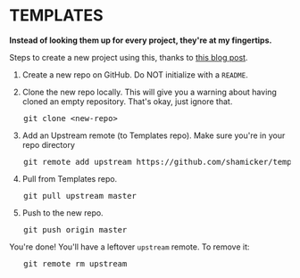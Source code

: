 # TEMPLATES

__Instead of looking them up for every project, they're at my fingertips.__

Steps to create a new project using this, thanks to [this blog post](http://www.tilcode.com/fork-your-own-repo-on-github/).

1. Create a new repo on GitHub. Do NOT initialize with a `README`.

2. Clone the new repo locally. This will give you a warning about having cloned an empty repository. That's okay, just ignore that.
<pre>   git clone &lt;new-repo&gt;</pre>

3. Add an Upstream remote (to Templates repo). Make sure you're in your repo directory
<pre>   git remote add upstream https://github.com/shamicker/templates.git</pre>

4. Pull from Templates repo.
<pre>   git pull upstream master</pre>

5. Push to the new repo.
<pre>   git push origin master</pre>

You're done! You'll have a leftover `upstream` remote. To remove it:
<pre>   git remote rm upstream</pre>
